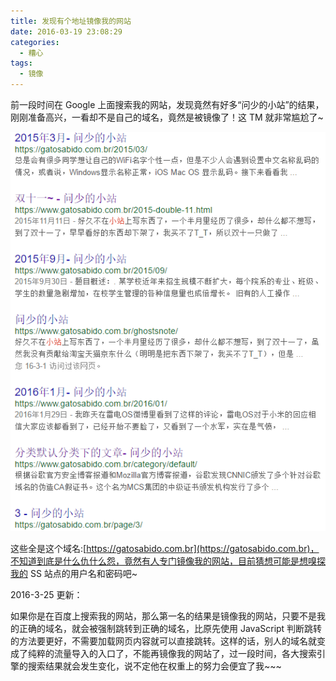 ```yaml
---
title: 发现有个地址镜像我的网站
date: 2016-03-19 23:08:29
categories:
  - 糟心
tags:
  - 镜像
---
```


前一段时间在 Google 上面搜索我的网站，发现竟然有好多“问少的小站”的结果，刚刚准备高兴，一看却不是自己的域名，竟然是被镜像了！这 TM 就非常尴尬了~

![sb](/uploads/2016/03/sb.png)
<!--more-->
这些全是这个域名:[https://gatosabido.com.br](https://gatosabido.com.br)，不知道到底是什么仇什么怨，竟然有人专门镜像我的网站，目前猜想可能是想嗅探我的 SS 站点的用户名和密码吧~

2016-3-25 更新：

如果你是在百度上搜索我的网站，那么第一名的结果是镜像我的网站，只要不是我的正确的域名，就会被强制跳转到正确的域名，比原先使用 JavaScript 判断跳转的方法要更好，不需要加载网页内容就可以直接跳转。这样的话，别人的域名就变成了纯粹的流量导入的入口了，不能再镜像我的网站了，过一段时间，各大搜索引擎的搜索结果就会发生变化，说不定他在权重上的努力会便宜了我~~~
